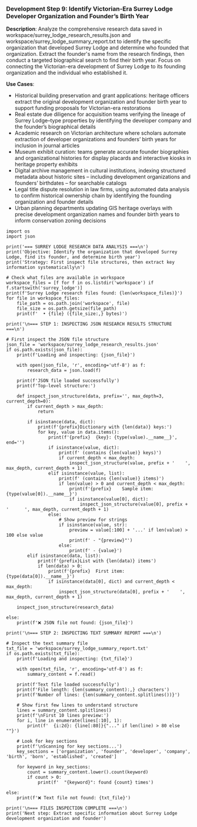 ### Development Step 9: Identify Victorian-Era Surrey Lodge Developer Organization and Founder’s Birth Year

**Description**: Analyze the comprehensive research data saved in workspace/surrey_lodge_research_results.json and workspace/surrey_lodge_summary_report.txt to identify the specific organization that developed Surrey Lodge and determine who founded that organization. Extract the founder's name from the research findings, then conduct a targeted biographical search to find their birth year. Focus on connecting the Victorian-era development of Surrey Lodge to its founding organization and the individual who established it.

**Use Cases**:
- Historical building preservation and grant applications: heritage officers extract the original development organization and founder birth year to support funding proposals for Victorian-era restorations
- Real estate due diligence for acquisition teams verifying the lineage of Surrey Lodge–type properties by identifying the developer company and the founder’s biographical details
- Academic research on Victorian architecture where scholars automate extraction of developer organizations and founders’ birth years for inclusion in journal articles
- Museum exhibit curation: teams generate accurate founder biographies and organizational histories for display placards and interactive kiosks in heritage property exhibits
- Digital archive management in cultural institutions, indexing structured metadata about historic sites – including development organizations and founders’ birthdates – for searchable catalogs
- Legal title dispute resolution in law firms, using automated data analysis to confirm historical ownership chain by identifying the founding organization and founder details
- Urban planning departments updating GIS heritage overlays with precise development organization names and founder birth years to inform conservation zoning decisions

```
import os
import json

print('=== SURREY LODGE RESEARCH DATA ANALYSIS ===\n')
print('Objective: Identify the organization that developed Surrey Lodge, find its founder, and determine birth year')
print('Strategy: First inspect file structures, then extract key information systematically\n')

# Check what files are available in workspace
workspace_files = [f for f in os.listdir('workspace') if f.startswith('surrey_lodge')]
print(f'Surrey Lodge research files found: {len(workspace_files)}')
for file in workspace_files:
    file_path = os.path.join('workspace', file)
    file_size = os.path.getsize(file_path)
    print(f'  • {file} ({file_size:,} bytes)')

print('\n=== STEP 1: INSPECTING JSON RESEARCH RESULTS STRUCTURE ===\n')

# First inspect the JSON file structure
json_file = 'workspace/surrey_lodge_research_results.json'
if os.path.exists(json_file):
    print(f'Loading and inspecting: {json_file}')
    
    with open(json_file, 'r', encoding='utf-8') as f:
        research_data = json.load(f)
    
    print(f'JSON file loaded successfully')
    print(f'Top-level structure:')
    
    def inspect_json_structure(data, prefix='', max_depth=3, current_depth=0):
        if current_depth > max_depth:
            return
        
        if isinstance(data, dict):
            print(f'{prefix}Dictionary with {len(data)} keys:')
            for key, value in data.items():
                print(f'{prefix}  {key}: {type(value).__name__}', end='')
                if isinstance(value, dict):
                    print(f' (contains {len(value)} keys)')
                    if current_depth < max_depth:
                        inspect_json_structure(value, prefix + '    ', max_depth, current_depth + 1)
                elif isinstance(value, list):
                    print(f' (contains {len(value)} items)')
                    if len(value) > 0 and current_depth < max_depth:
                        print(f'{prefix}    Sample item: {type(value[0]).__name__}')
                        if isinstance(value[0], dict):
                            inspect_json_structure(value[0], prefix + '      ', max_depth, current_depth + 1)
                else:
                    # Show preview for strings
                    if isinstance(value, str):
                        preview = value[:100] + '...' if len(value) > 100 else value
                        print(f' - "{preview}"')
                    else:
                        print(f' - {value}')
        elif isinstance(data, list):
            print(f'{prefix}List with {len(data)} items')
            if len(data) > 0:
                print(f'{prefix}  First item: {type(data[0]).__name__}')
                if isinstance(data[0], dict) and current_depth < max_depth:
                    inspect_json_structure(data[0], prefix + '    ', max_depth, current_depth + 1)
    
    inspect_json_structure(research_data)
    
else:
    print(f'❌ JSON file not found: {json_file}')

print('\n=== STEP 2: INSPECTING TEXT SUMMARY REPORT ===\n')

# Inspect the text summary file
txt_file = 'workspace/surrey_lodge_summary_report.txt'
if os.path.exists(txt_file):
    print(f'Loading and inspecting: {txt_file}')
    
    with open(txt_file, 'r', encoding='utf-8') as f:
        summary_content = f.read()
    
    print(f'Text file loaded successfully')
    print(f'File length: {len(summary_content):,} characters')
    print(f'Number of lines: {len(summary_content.splitlines())}')
    
    # Show first few lines to understand structure
    lines = summary_content.splitlines()
    print(f'\nFirst 10 lines preview:')
    for i, line in enumerate(lines[:10], 1):
        print(f'  {i:2d}: {line[:80]}{"..." if len(line) > 80 else ""}')
    
    # Look for key sections
    print(f'\nScanning for key sections...')
    key_sections = ['organization', 'founder', 'developer', 'company', 'birth', 'born', 'established', 'created']
    
    for keyword in key_sections:
        count = summary_content.lower().count(keyword)
        if count > 0:
            print(f'  "{keyword}": found {count} times')
    
else:
    print(f'❌ Text file not found: {txt_file}')

print('\n=== FILES INSPECTION COMPLETE ===\n')
print('Next step: Extract specific information about Surrey Lodge development organization and founder')
```